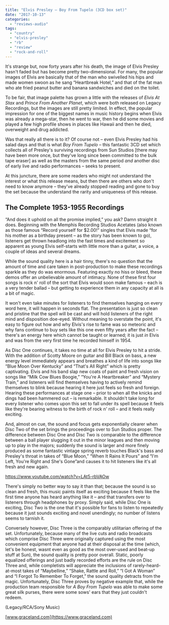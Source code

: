 ```yaml
---
title: "Elvis Presley – Boy From Tupelo (3CD box set)"
date: "2017-10-13"
categories: 
  - "reviews-audio"
tags: 
  - "country"
  - "elvis-presley"
  - "rb"
  - "review"
  - "rock-and-roll"
---
```


It's strange but, now forty years after his death, the image of Elvis Presley hasn't faded but has become pretty two-dimensional. For many, the popular images of Elvis are basically that of the man who swivelled his hips and made women swoon as he sang “Heartbreak Hotel,” and that of the fat man who ate fried peanut butter and banana sandwiches and died on the toilet.

To be fair, that image palette has grown a little with the releases of _Elvis At Stax_ and _Prince From Another Planet_, which were both released on Legacy Recordings, but the images are still pretty limited. In effect, the popular impression for one of the biggest names in music history begins when Elvis was already a mega-star, then he went to war, then he did some movies and played a few high profile shows in places like Hawaii and then he died, overweight and drug addicted.

Was that really all there is to it? Of course not – even Elvis Presley had his salad days and that is what _Boy From Tupelo_ – this fantastic 3CD set which collects all of Presley's surviving recordings from Sun Studios \[there may have been more once, but they've long since been committed to the bulk tape eraser\] as well as the masters from the same period _and_ another disc of early live and radio performances – seeks to present.

At this juncture, there are some readers who might not understand the interest or what this release means, but then there are others who don't need to know anymore – they've already stopped reading and gone to buy the set because the understand the rarity and uniqueness of this release.

## The Complete 1953-1955 Recordings

“And does it uphold on all the promise implied,” you ask? Damn straight it does. Beginning with the Memphis Recording Studios Acetates (also known as those famous “Record yourself for $2.00!” singles that Elvis made “for his mother as a birthday present – as the story has been known to go), listeners get thrown headlong into the fast times and excitement so apparent as young Elvis self-starts with little more than a guitar, a voice, a couple of ideas and several dreams.

While the sound quality here is a hair tinny, there's no question that the amount of time and care taken in post-production to make these recordings sparkle as they do was enormous. Featuring exactly no hiss or bleed, these demos offer an unbelievable amount of intimacy. None of these first four songs is rock n' roll of the sort that Elvis would soon make famous – each is a very tender ballad – but getting to experience them in any capacity at all is a bit of magic.

It won't even take minutes for listeners to find themselves hanging on every word here, it will happen in seconds flat. The presentation is just so clean and pristine that the spell will be cast and will hold listeners of the right mind and disposition doe-eyed. Without meaning to overstate the point, it's easy to figure out how and why Elvis's rise to fame was so meteoric and why fans continue to buy sets like this one even fifty years after the fact – there's an energy here which cannot be taught or learned; it is just _in_ Elvis and was from the very first time he recorded himself in 1954.

As Disc One continues, it takes no time at all for Elvis Presley to hit a stride. With the addition of Scotty Moore on guitar and Bill Black on bass, a new energy level immediately appears and breathes a kind of life into songs like “Blue Moon Over Kentucky” and “That's All Right” which is pretty captivating. Elvis and his band slap new coats of paint and fresh vision on songs like “Milk Cow Blues Boogie,” “You're A Heartbreaker” and “Mystery Train,” and listeners will find themselves having to actively remind themselves to blink because hearing it here just feels so fresh and foreign. Hearing these performances at stage one – prior to when all the knicks and dings had been hammered out – is remarkable. It shouldn't take long for every listener who comes upon this set to fall under its spell because it feels like they're bearing witness to the birth of rock n' roll – and it feels really exciting.

And, almost on cue, the sound and focus gets exponentially clearer when Disc Two of the set brings the proceedings over to Sun Studios proper. The difference between Disc One and Disc Two is comparable to the difference between a ball player slugging it out in the minor leagues and then moving up to play in the majors; suddenly the sound is larger and more finely produced as some fantastic vintage spring reverb touches Black's bass and Presley's throat in takes of “Blue Moon,” “When It Rains It Pours” and “I'm Left, You're Right and She's Gone”and causes it to hit listeners like it's all fresh and new again.

https://www.youtube.com/watch?v=LAt5-rbVAOw

There's simply no better way to say it than that; because the sound is so clean and fresh, this music paints itself as exciting because it feels like the first time anyone has heard anything like it – and that transfers over to listeners through headphones by proxy. Simply said, while Disc One is exciting, Disc Two is the one that it's possible for fans to listen to repeatedly because it just sounds exciting and novel unendingly; no number of listens seems to tarnish it.

Conversely however, Disc Three is the comparably utilitarian offering of the set. Unfortunately, because many of the live cuts and radio broadcasts which comprise Disc Three were originally captured using the most convenient equipment that anyone had at their disposal at the time (which, let's be honest, wasnt even as good as the most over-used and beat-up stuff at Sun), the sound quality is pretty poor overall. Static, poorly equalized offerings and just badly recorded efforts are the rule on Disc Three and, while completists will appreciate the inclusions of rarely-heard-at-most takes of “Maybelline,” “Shake, Rattle and Roll,” “I Got A Woman” and “I Forgot To Remember To Forget,” the sound quality detracts from the magic. Unfortunately, Disc Three proves by negative example that, while the production team responsible for _A Boy From Tupelo_ was able to make some great silk purses, there were some sows' ears that they just couldn't redeem.

(Legacy/RCA/Sony Music)

[www.graceland.com](https://www.graceland.com)
